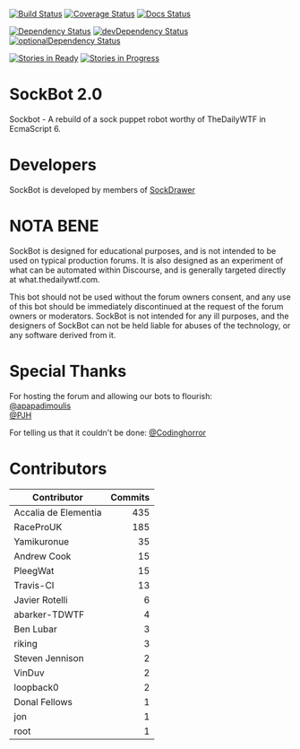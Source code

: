 [![Build Status](https://travis-ci.org/SockDrawer/SockBot.svg?branch=es6-dev)](https://travis-ci.org/SockDrawer/SockBot)
[![Coverage Status](https://coveralls.io/repos/SockDrawer/SockBot/badge.svg?branch=es6-dev)](https://coveralls.io/r/SockDrawer/SockBot?branch=es6-dev)
[![Docs Status](https://readthedocs.org/projects/sockbot/badge/?version=es6-dev)](http://sockbot.readthedocs.org/)

[![Dependency Status](https://david-dm.org/SockDrawer/SockBot/es6-dev.svg)](https://david-dm.org/SockDrawer/SockBot/es6-dev)
[![devDependency Status](https://david-dm.org/SockDrawer/SockBot/es6-dev/dev-status.svg)](https://david-dm.org/SockDrawer/SockBot/es6-dev#info=devDependencies)
[![optionalDependency Status](https://david-dm.org/SockDrawer/SockBot/es6-dev/optional-status.svg)](https://david-dm.org/SockDrawer/SockBot/es6-dev#info=optionalDependencies)

[![Stories in Ready](https://badge.waffle.io/sockdrawer/sockbot.png?label=ready&title=Ready)](https://waffle.io/sockdrawer/sockbot)
[![Stories in Progress](https://badge.waffle.io/sockdrawer/sockbot.png?label=in%20progress&title=In%20Progress)](https://waffle.io/sockdrawer/sockbot)


SockBot 2.0
===========
Sockbot - A rebuild of a sock puppet robot worthy of TheDailyWTF in EcmaScript 6.

Developers
==========
SockBot is developed by members of [SockDrawer](https://github.com/SockDrawer)

NOTA BENE
=========

SockBot is designed for educational purposes, and is not intended to be used on typical production forums. It is also 
designed as an experiment of what can be automated within Discourse, and is generally targeted directly at 
what.thedailywtf.com.

This bot should not be used without the forum owners consent, and any use of this bot should be immediately 
discontinued at the request of the forum owners or moderators. SockBot is not intended for any ill purposes, and the 
designers of SockBot can not be held liable for abuses of the technology, or any software derived from it.

Special Thanks
==============
For hosting the forum and allowing our bots to flourish:<br />
[@apapadimoulis](http://what.thedailywtf.com/users/apapadimoulis)<br />
[@PJH](http://what.thedailywtf.com/users/PJH)

For telling us that it couldn't be done:
[@Codinghorror](http://what.thedailywtf.com/users/Codinghorror)


Contributors
============


| Contributor | Commits |
|---|---:|
| Accalia de Elementia | 435 |
| RaceProUK | 185 |
| Yamikuronue | 35 |
| Andrew Cook | 15 |
| PleegWat | 15 |
| Travis-CI | 13 |
| Javier Rotelli | 6 |
| abarker-TDWTF | 4 |
| Ben Lubar | 3 |
| riking | 3 |
| Steven Jennison | 2 |
| VinDuv | 2 |
| loopback0 | 2 |
| Donal Fellows | 1 |
| jon | 1 |
| root | 1 |